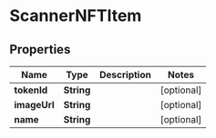
# ScannerNFTItem

## Properties
Name | Type | Description | Notes
------------ | ------------- | ------------- | -------------
**tokenId** | **String** |  |  [optional]
**imageUrl** | **String** |  |  [optional]
**name** | **String** |  |  [optional]




